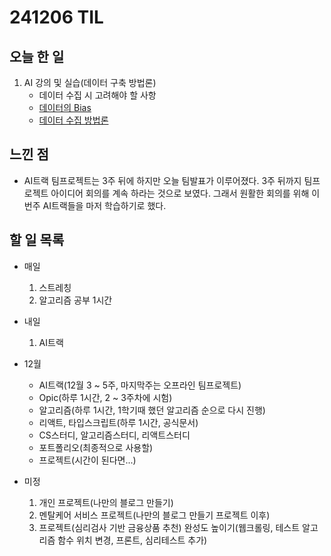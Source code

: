 # 241206 TIL

## 오늘 한 일
1. AI 강의 및 실습(데이터 구축 방법론)
    - 데이터 수집 시 고려해야 할 사항
    - [데이터의 Bias](../AI/데이터의%20Bias.md)
    - [데이터 수집 방법론](../AI/데이터%20수집%20방법론.md)

## 느낀 점
- AI트랙 팀프로젝트는 3주 뒤에 하지만 오늘 팀발표가 이루어졌다. 3주 뒤까지 팀프로젝트 아이디어 회의를 계속 하라는 것으로 보였다. 그래서 원활한 회의를 위해 이번주 AI트랙들을 마저 학습하기로 했다.

## 할 일 목록
  - 매일
    1. 스트레칭
    2. 알고리즘 공부 1시간

  - 내일
    1. AI트랙
  
  - 12월
    - AI트랙(12월 3 ~ 5주, 마지막주는 오프라인 팀프로젝트)
    - Opic(하루 1시간, 2 ~ 3주차에 시험)
    - 알고리즘(하루 1시간, 1학기때 했던 알고리즘 순으로 다시 진행)
    - 리액트, 타입스크립트(하루 1시간, 공식문서)
    - CS스터디, 알고리즘스터디, 리액트스터디
    - 포트폴리오(최종적으로 사용할)
    - 프로젝트(시간이 된다면...)

  - 미정
    1. 개인 프로젝트(나만의 블로그 만들기)
    2. 멘탈케어 서비스 프로젝트(나만의 블로그 만들기 프로젝트 이후)
    3. 프로젝트(심리검사 기반 금융상품 추천) 완성도 높이기(웹크롤링, 테스트 알고리즘 함수 위치 변경, 프론트, 심리테스트 추가)